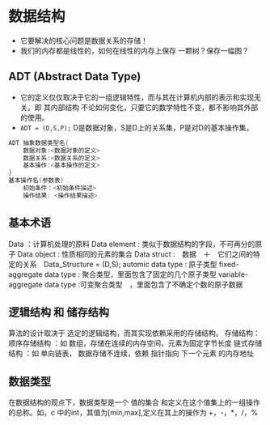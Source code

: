 # 数据结构

- 它要解决的核心问题是数据关系的存储！
- 我们的内存都是线性的，如何在线性的内存上保存 一颗树？保存一幅图？

## ADT (Abstract Data Type)

- 它的定义仅仅取决于它的一组逻辑特性，而与其在计算机内部的表示和实现无关。即 其内部结构 不论如何变化，只要它的数学特性不变，都不影响其外部的使用。
- `ADT = (D,S,P);` D是数据对象，S是D上的关系集，P是对D的基本操作集。

```c
ADT 抽象数据类型名{
    数据对象:<数据对象的定义>
    数据关系:<数据关系的定义>
    基本操作:<基本操作的定义>
}
基本操作名(参数表)
    初始条件：<初始条件描述>
    操作结果: <操作结果描述>
```

## 基本术语

Data   ：计算机处理的原料
Data  element : 类似于数据结构的字段，不可再分的原子
Data  object : 性质相同的元素的集合
Data  struct  :　数据　＋　它们之间的特定的关系　Data_Structure    =   (D,S);
automic   data  type  : 原子类型
fixed-aggregate   data  type : 聚合类型，里面包含了固定的几个原子类型
variable-aggregate  data  type :可变聚合类型　，里面包含了不确定个数的原子数据

## 逻辑结构 和 储存结构

算法的设计取决于 选定的逻辑结构，而其实现依赖采用的存储结构。
存储结构：顺序存储结构    ：如 数组，存储在连续的内存空间，元素为固定字节长度
链式存储结构    ：如 单向链表， 数据存储不连续，依赖 指针指向 下一个元素 的内存地址

## 数据类型

在数据结构的观点下，数据类型是一个 值的集合 和定义在这个值集上的一组操作的总称。如，c 中的int，其值为[min,max],定义在其上的操作为 +，-，*，/，%
